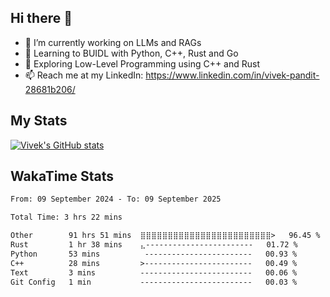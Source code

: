 ## Hi there 👋

- 🔭 I’m currently working on LLMs and RAGs
- 🌱 Learning to BUIDL with Python, C++, Rust and Go 
- 🤔 Exploring Low-Level Programming using C++ and Rust 
- 📫 Reach me at my LinkedIn: https://www.linkedin.com/in/vivek-pandit-28681b206/

## My Stats
[![Vivek's GitHub stats](https://github-readme-stats.vercel.app/api?username=ipanditi&show_icons=true&theme=dark)](https://ipanditi.github.io/)

## WakaTime Stats
<!--START_SECTION:waka-->

```txt
From: 09 September 2024 - To: 09 September 2025

Total Time: 3 hrs 22 mins

Other        91 hrs 51 mins  ⣿⣿⣿⣿⣿⣿⣿⣿⣿⣿⣿⣿⣿⣿⣿⣿⣿⣿⣿⣿⣿⣿⣿⣿>   96.45 %
Rust         1 hr 38 mins    ⣄------------------------   01.72 %
Python       53 mins          ------------------------   00.93 %
C++          28 mins         >------------------------   00.49 %
Text         3 mins          -------------------------   00.06 %
Git Config   1 min           -------------------------   00.03 %
```

<!--END_SECTION:waka-->


